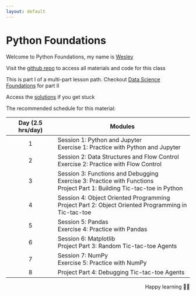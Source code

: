 ```yaml
---
layout: default
---
```


# Python Foundations
Welcome to Python Foundations, my name is [Wesley](https://wesleybeckner.github.io/)

Visit the [github repo](https://github.com/wesleybeckner/python_foundations) to access all materials and code for this class 

This is part I of a multi-part lesson path. Checkout [Data Science Foundations](https://wesleybeckner.github.io/data_science_foundations) for part II

Access the [solutions](https://github.com/wesleybeckner/python_foundations/tree/main/notebooks/solutions) if you get stuck 

The recommended schedule for this material:

<center>

| Day (2.5 hrs/day)| Modules                                                                                                               |
|:---:|-----------------------------------------------------------------------------------------------------------------------|
| 1   | Session 1: Python and Jupyter <br> Exercise 1: Practice with Python and Jupyter                                       |
| 2   | Session 2: Data Structures and Flow Control <br> Exercise 2: Practice with Flow Control                               |
| 3   | Session 3: Functions and Debugging <br> Exercise 3: Practice with Functions <br> Project Part 1: Building Tic-tac-toe in Python |
| 4   | Session 4: Object Oriented Programming <br> Project Part 2: Object Oriented Programming in Tic-tac-toe                |
| 5   | Session 5: Pandas <br> Exercise 4: Practice with Pandas                                                               |
| 6   | Session 6: Matplotlib <br> Project Part 3: Random Tic-tac-toe Agents                                                  |
| 7   | Session 7: NumPy <br> Exercise 5: Practice with NumPy                                                                 |
| 8   | Project Part 4: Debugging Tic-tac-toe Agents                                                                     |

</center>

<p style='text-align: right;'>
Happy learning 🧑‍🏫
</p>
